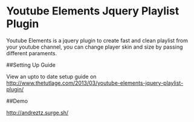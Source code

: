 Youtube Elements Jquery Playlist Plugin
=====================

Youtube Elements is a jquery plugin to create fast and clean playlist from your youtube channel, you can change player skin and size by passing
different paraments.

##Setting Up Guide

View an upto to date setup guide on http://www.thetutlage.com/2013/03/youtube-elements-jquery-playlist-plugin/

##Demo

http://andreztz.surge.sh/
